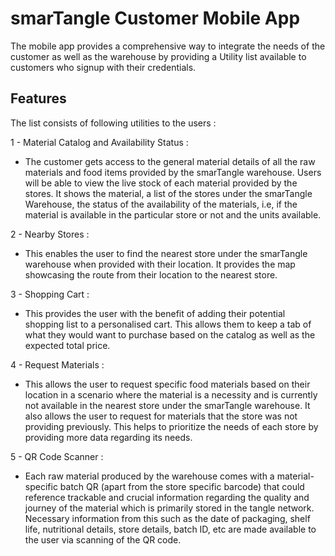 # smarTangle Customer Mobile App

The mobile app provides a comprehensive way to integrate the needs of the customer as well as the warehouse by providing a Utility list available to customers who signup with their credentials.

## Features

The list consists of following utilities to the users : 

1 - Material Catalog and Availability Status :  
  - The customer gets access to the general material details of all the raw materials and food items provided by the smarTangle warehouse. Users will be able to view the live stock of each material provided by the stores. It shows the material, a list of the stores under the smarTangle Warehouse, the status of the availability of the materials, i.e, if the material is available in the particular store or not and the units  available.
  
2 - Nearby Stores :  
  - This enables the user to find the nearest store under the smarTangle warehouse when provided with their location. It provides the map showcasing the route from their location to the nearest store.
  
3 - Shopping Cart : 
  - This provides the user with the benefit of adding their potential shopping list to a personalised cart. This allows them to keep a tab of what they would want to purchase based on the catalog as well as the expected total price.
  
4 - Request Materials : 
  - This allows the user to request specific food materials based on their location in a scenario where the material is a necessity and is currently not available in the nearest store under the smarTangle warehouse. It also allows the user to request for materials that the store was not providing previously. This helps to prioritize the needs of each store by providing more data regarding its needs.
  
5 - QR Code Scanner :
  - Each raw material produced by the warehouse comes with a material-specific batch QR (apart from the store specific barcode) that could reference trackable and crucial information regarding the quality and journey of the material which is primarily stored in the tangle network. Necessary information from this such as the date of packaging, shelf life, nutritional details, store details, batch ID, etc are made available to the user via scanning of the QR code.
  
